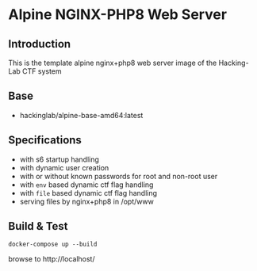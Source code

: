 # Alpine NGINX-PHP8 Web Server
## Introduction
This is the template alpine nginx+php8 web server image of the Hacking-Lab CTF system

## Base
* hackinglab/alpine-base-amd64:latest

## Specifications
* with s6 startup handling
* with dynamic user creation
* with or without known passwords for root and non-root user
* with `env` based dynamic ctf flag handling
* with `file` based dynamic ctf flag handling
* serving files by nginx+php8 in /opt/www

## Build & Test
`docker-compose up --build`

browse to http://localhost/



